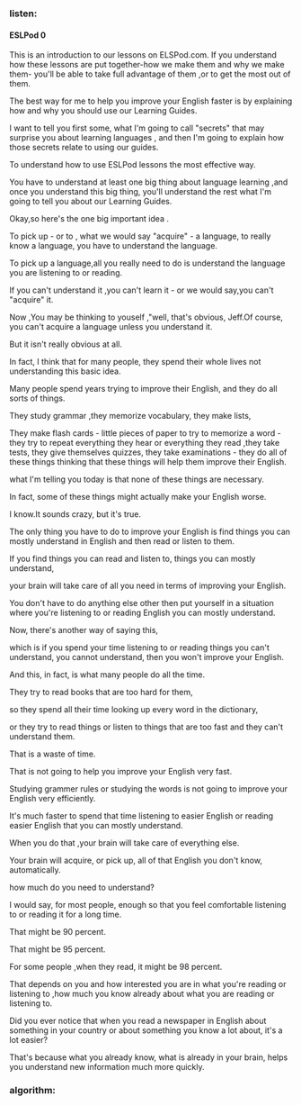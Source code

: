 ### listen:  
#### ESLPod 0
 This is an introduction to our lessons on ELSPod.com. If you understand how these lessons are put together-how we make them and why we make them- you'll be able to take full advantage of them ,or to get the most out of them.  
 
 The best way for me to help you  improve your English faster is by explaining how and why you should use our Learning Guides.
 
 I want to tell you first some, what I'm going to call "secrets" that may surprise you about learning languages , and then I'm going to explain how those secrets relate to using  our guides.
 
To understand how to use ESLPod lessons the most effective way. 

You have to understand at least one big thing about language learning ,and once you understand this big thing, you'll understand the rest what I'm going to  tell you about our Learning Guides.

Okay,so here's the one big important idea .

To pick up - or to , what we would  say "acquire" - a language, to really know a language, you have to understand the language.

To pick up a language,all you really need to do is understand the language you are listening to or reading.

If you can't understand it ,you can't learn it - or we would say,you can't "acquire" it.

Now ,You may be thinking to youself ,"well, that's obvious, Jeff.Of course, you can't acquire a language unless you understand it.

But it isn't really obvious at all.

In fact, I think that for many people, they spend their whole lives not understanding this basic idea.

Many people spend years trying to improve their English, and they do all sorts of things.

They study grammar ,they memorize vocabulary, they make lists, 

They make flash cards - little pieces of paper to try to memorize a word - they try to repeat everything they hear or everything they read ,they take tests, they give themselves quizzes,
they take examinations - they do all of these things thinking that these things will help them improve their English.

what I'm telling you today is that none of these things are necessary.

In fact, some of these things might actually make your English worse.

I know.It sounds crazy, but it's true.

The only thing you have to do to improve your English is find things you can mostly understand in English and then read or listen to them. 

If you find things you can read and listen to, things you can mostly understand,

your brain will take care of all you need in terms of improving your English.

You don't have to do anything else other then put yourself in a situation where you're listening to or reading English you can mostly understand.

Now, there's another way of saying this,

which is if you spend your time listening to or reading things you can't understand, you cannot understand, then you won't improve your English.

And this, in fact, is what many people do all the time.

They try to read books that are too hard for them,

so they spend all their time looking up every word in the dictionary,

or they try to read things or listen to things that are too fast and they can't understand them.

That is a waste of time.

That is not going to help you improve your English very fast.

Studying grammer rules or studying the words is not going to improve your English very efficiently.

It's much faster to spend that time listening to easier English or reading easier English that you can mostly understand.

When you do that ,your brain will take care of everything else.

Your brain will acquire, or pick up, all of that English you don't know, automatically.

how much do you need to understand?

I would say, for most people, enough so that you feel comfortable listening to or reading it for a long time.

That might be 90 percent.

That might be 95 percent.

For some people ,when they read, it might be 98 percent.

That depends on you and how interested  you are in what you're reading or listening to ,how much you know already about what you are reading or listening to.

Did you ever notice that when you read a newspaper in English about something in your country or about something you know a lot about, it's a lot easier?

That's because what you already know, what is already in your brain, helps you understand new information much more quickly.









### algorithm:
